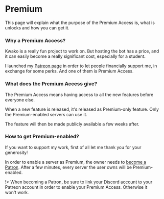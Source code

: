 # Premium

This page will explain what the purpose of the Premium Access is, what is unlocks and how you can get it.

### Why a Premium Access?

Kwako is a really fun project to work on. But hosting the bot has a price, and it can easily become a really significant cost, especially for a student.

I launched my [Patreon page](https://www.patreon.com/iwa) in order to let people financially support me, in exchange for some perks. And one of them is Premium Access.

### What does the Premium Access give?

The Premium Access means having access to all the new features before everyone else.

When a new feature is released, it's released as Premium-only feature.
Only the Premium-enabled servers can use it.

The feature will then be made publicly available a few weeks after.

### How to get Premium-enabled?

If you want to support my work, first of all let me thank you for your generosity!

In order to enable a server as Premium, the owner needs to [become a Patron](https://www.patreon.com/iwa/join). After a few minutes, every server the user owns will be Premium-enabled.

!> When becoming a Patron, be sure to link your Discord account to your Patreon account in order to enable your Premium Access. Otherwise it won't work.